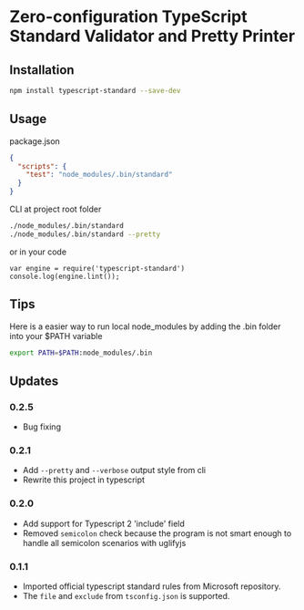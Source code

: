 # Zero-configuration TypeScript Standard Validator and Pretty Printer

## Installation

```sh
npm install typescript-standard --save-dev
```

## Usage

package.json

```json
{
  "scripts": {
    "test": "node_modules/.bin/standard"
  }
}

```

CLI at project root folder

```sh
./node_modules/.bin/standard
./node_modules/.bin/standard --pretty
```

or in your code

```node
var engine = require('typescript-standard')
console.log(engine.lint());
```

## Tips

Here is a easier way to run local node_modules by adding the .bin folder into your $PATH variable

```sh
export PATH=$PATH:node_modules/.bin
```

## Updates

### 0.2.5
  - Bug fixing

### 0.2.1
  - Add `--pretty` and `--verbose` output style from cli
  - Rewrite this project in typescript

### 0.2.0

  - Add support for Typescript 2 'include' field
  - Removed `semicolon` check because the program is not smart enough to handle all semicolon scenarios with uglifyjs

### 0.1.1

  - Imported official typescript standard rules from Microsoft repository.
  - The `file` and `exclude` from `tsconfig.json` is supported.
